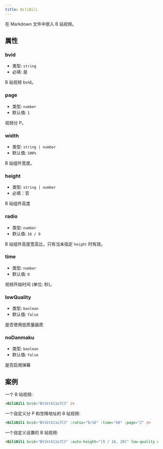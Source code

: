 ```yaml
---
title: BiliBili
---
```


在 Markdown 文件中嵌入 B 站视频。

<!-- more -->

## 属性

### bvid

- 类型: `string`
- 必填: 是

B 站视频 bvid。

### page

- 类型: `number`
- 默认值: `1`

视频分 P。

### width

- 类型: `string | number`
- 默认值: `100%`

B 站组件宽度。

### height

- 类型: `string | number`
- 必填：否

B 站组件高度

### radio

- 类型: `number`
- 默认值: `16 / 9`

B 站组件高度宽高比，只有当未指定 `height` 时有效。

### time

- 类型: `number`
- 默认值: `0`

视频开始时间 (单位: 秒)。

### lowQuality

- 类型: `boolean`
- 默认值: `false`

是否使用低质量画质

### noDanmaku

- 类型: `boolean`
- 默认值: `false`

是否启用弹幕

## 案例

一个 B 站视频:

<BiliBili bvid="BV1kt411o7C3" />

```md
<BiliBili bvid="BV1kt411o7C3" />
```

一个自定义分 P 和空降地址的 B 站视频:

<BiliBili bvid="BV1kt411o7C3" :ratio="9/16" :time="60" :page="2" />

```md
<BiliBili bvid="BV1kt411o7C3" :ratio="9/16" :time="60" :page="2" />
```

一个自定义设置的 B 站视频:

<BiliBili bvid="BV1kt411o7C3" :auto-height="[9 / 16, 20]" low-quality no-danmaku />

```md
<BiliBili bvid="BV1kt411o7C3" :auto-height="[9 / 16, 20]" low-quality no-danmaku />
```
